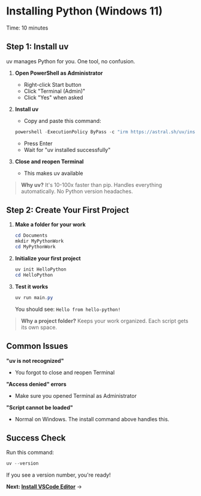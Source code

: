 # Installing Python (Windows 11)

Time: 10 minutes

## Step 1: Install uv

uv manages Python for you. One tool, no confusion.

1. **Open PowerShell as Administrator**
   - Right-click Start button
   - Click "Terminal (Admin)"
   - Click "Yes" when asked

2. **Install uv**
   - Copy and paste this command:
   ```powershell
   powershell -ExecutionPolicy ByPass -c "irm https://astral.sh/uv/install.ps1 | iex"
   ```
   - Press Enter
   - Wait for "uv installed successfully"

3. **Close and reopen Terminal**
   - This makes uv available

> **Why uv?** It's 10-100x faster than pip. Handles everything automatically. No Python version headaches.

## Step 2: Create Your First Project

1. **Make a folder for your work**
   ```powershell
   cd Documents
   mkdir MyPythonWork
   cd MyPythonWork
   ```

2. **Initialize your first project**
   ```powershell
   uv init HelloPython
   cd HelloPython
   ```

3. **Test it works**
   ```powershell
   uv run main.py
   ```
   
   You should see: `Hello from hello-python!`

> **Why a project folder?** Keeps your work organized. Each script gets its own space.

## Common Issues

**"uv is not recognized"**
- You forgot to close and reopen Terminal

**"Access denied" errors**
- Make sure you opened Terminal as Administrator

**"Script cannot be loaded"**
- Normal on Windows. The install command above handles this.

## Success Check

Run this command:
```powershell
uv --version
```

If you see a version number, you're ready!

**Next: [Install VSCode Editor](editors.md)** →